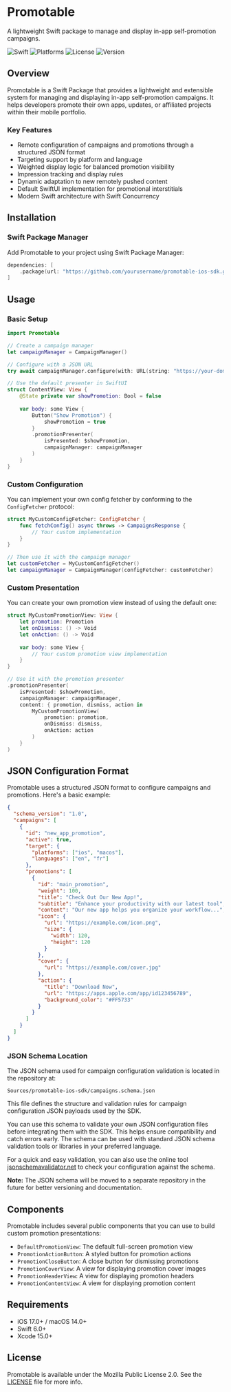 # Promotable

A lightweight Swift package to manage and display in-app self-promotion campaigns.

![Swift](https://img.shields.io/badge/Swift-6.0-orange.svg)
![Platforms](https://img.shields.io/badge/platforms-iOS%2017.0%2B%20%7C%20macOS%2014.0%2B-lightgrey.svg)
![License](https://img.shields.io/badge/license-MPL--2.0-blue.svg)
![Version](https://img.shields.io/badge/version-0.1.0-green.svg)

## Overview

Promotable is a Swift Package that provides a lightweight and extensible system for managing and displaying in-app self-promotion campaigns. It helps developers promote their own apps, updates, or affiliated projects within their mobile portfolio.

### Key Features

- Remote configuration of campaigns and promotions through a structured JSON format
- Targeting support by platform and language
- Weighted display logic for balanced promotion visibility
- Impression tracking and display rules
- Dynamic adaptation to new remotely pushed content
- Default SwiftUI implementation for promotional interstitials
- Modern Swift architecture with Swift Concurrency

## Installation

### Swift Package Manager

Add Promotable to your project using Swift Package Manager:

```swift
dependencies: [
    .package(url: "https://github.com/yourusername/promotable-ios-sdk.git", from: "0.1.0")
]
```

## Usage

### Basic Setup

```swift
import Promotable

// Create a campaign manager
let campaignManager = CampaignManager()

// Configure with a JSON URL
try await campaignManager.configure(with: URL(string: "https://your-domain.com/campaigns.json")!)

// Use the default presenter in SwiftUI
struct ContentView: View {
    @State private var showPromotion: Bool = false
    
    var body: some View {
        Button("Show Promotion") {
            showPromotion = true
        }
        .promotionPresenter(
            isPresented: $showPromotion,
            campaignManager: campaignManager
        )
    }
}
```

### Custom Configuration

You can implement your own config fetcher by conforming to the `ConfigFetcher` protocol:

```swift
struct MyCustomConfigFetcher: ConfigFetcher {
    func fetchConfig() async throws -> CampaignsResponse {
        // Your custom implementation
    }
}

// Then use it with the campaign manager
let customFetcher = MyCustomConfigFetcher()
let campaignManager = CampaignManager(configFetcher: customFetcher)
```

### Custom Presentation

You can create your own promotion view instead of using the default one:

```swift
struct MyCustomPromotionView: View {
    let promotion: Promotion
    let onDismiss: () -> Void
    let onAction: () -> Void
    
    var body: some View {
        // Your custom promotion view implementation
    }
}

// Use it with the promotion presenter
.promotionPresenter(
    isPresented: $showPromotion,
    campaignManager: campaignManager,
    content: { promotion, dismiss, action in
        MyCustomPromotionView(
            promotion: promotion,
            onDismiss: dismiss,
            onAction: action
        )
    }
)
```

## JSON Configuration Format

Promotable uses a structured JSON format to configure campaigns and promotions. Here's a basic example:

```json
{
  "schema_version": "1.0",
  "campaigns": [
    {
      "id": "new_app_promotion",
      "active": true,
      "target": {
        "platforms": ["ios", "macos"],
        "languages": ["en", "fr"]
      },
      "promotions": [
        {
          "id": "main_promotion",
          "weight": 100,
          "title": "Check Out Our New App!",
          "subtitle": "Enhance your productivity with our latest tool",
          "content": "Our new app helps you organize your workflow...",
          "icon": {
            "url": "https://example.com/icon.png",
            "size": {
              "width": 120,
              "height": 120
            }
          },
          "cover": {
            "url": "https://example.com/cover.jpg"
          },
          "action": {
            "title": "Download Now",
            "url": "https://apps.apple.com/app/id123456789",
            "background_color": "#FF5733"
          }
        }
      ]
    }
  ]
}
```

### JSON Schema Location

The JSON schema used for campaign configuration validation is located in the repository at:

```
Sources/promotable-ios-sdk/campaigns.schema.json
```

This file defines the structure and validation rules for campaign configuration JSON payloads used by the SDK.

You can use this schema to validate your own JSON configuration files before integrating them with the SDK. This helps ensure compatibility and catch errors early. The schema can be used with standard JSON schema validation tools or libraries in your preferred language.

For a quick and easy validation, you can also use the online tool [jsonschemavalidator.net](https://www.jsonschemavalidator.net) to check your configuration against the schema.

**Note:** The JSON schema will be moved to a separate repository in the future for better versioning and documentation.

## Components

Promotable includes several public components that you can use to build custom promotion presentations:

- `DefaultPromotionView`: The default full-screen promotion view
- `PromotionActionButton`: A styled button for promotion actions
- `PromotionCloseButton`: A close button for dismissing promotions
- `PromotionCoverView`: A view for displaying promotion cover images
- `PromotionHeaderView`: A view for displaying promotion headers
- `PromotionContentView`: A view for displaying promotion content

## Requirements

- iOS 17.0+ / macOS 14.0+
- Swift 6.0+
- Xcode 15.0+

## License

Promotable is available under the Mozilla Public License 2.0. See the [LICENSE](LICENSE) file for more info.
